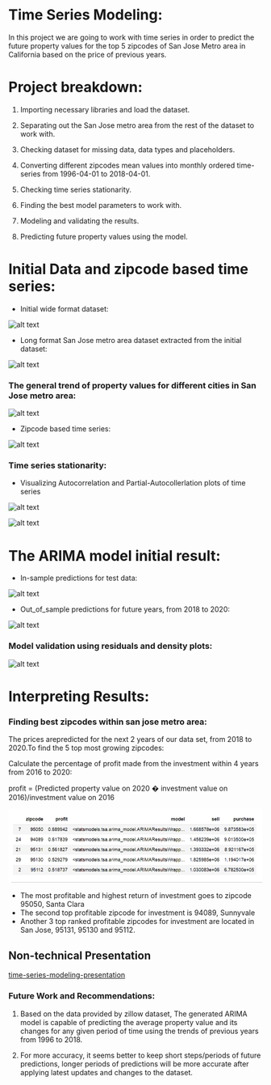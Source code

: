
# Time Series Modeling:

In this project we are going to work with time series in order to predict the future property values for the top 5 zipcodes of San Jose Metro area in California based on the price of previous years.


# Project breakdown:

1. Importing necessary libraries and load the dataset.

2. Separating out the San Jose metro area from the rest of the dataset to work with.

3. Checking dataset for missing data, data types and placeholders.

4. Converting different zipcodes mean values into monthly ordered time-series from 1996-04-01 to 2018-04-01.

5. Checking time series stationarity.

6. Finding the best model parameters to work with.

7. Modeling and validating the results.

8. Predicting future property values using the model.



# Initial Data and zipcode based time series:

* Initial wide format dataset:

![alt text](https://github.com/FarnazG/project004/blob/master/images/df-head.png)


* Long format San Jose metro area dataset extracted from the initial dataset:

![alt text](https://github.com/FarnazG/project004/blob/master/images/san-jose-metro-df.png)



### The general trend of property values for different cities in San Jose metro area:

![alt text](https://github.com/FarnazG/project004/blob/master/images/general-trend-property-value.png)


* Zipcode based time series:

![alt text](https://github.com/FarnazG/project004/blob/master/images/zip-timeseries.png)



### Time series stationarity:

* Visualizing Autocorrelation and Partial-Autocollerlation plots of time series

![alt text](https://github.com/FarnazG/project004/blob/master/images/autocorrelation.png)

![alt text](https://github.com/FarnazG/project004/blob/master/images/partial_autocorrelation.png)



# The ARIMA model initial result:

* In-sample predictions for test data:

![alt text](https://github.com/FarnazG/project004/blob/master/images/in-sample-predictions.png)


* Out_of_sample predictions for future years, from 2018 to 2020: 

![alt text](https://github.com/FarnazG/project004/blob/master/images/out-of-sample-predictions.png)



### Model validation using residuals and density plots:

![alt text](https://github.com/FarnazG/project004/blob/master/images/model-validation.png)



# Interpreting Results:

### Finding best zipcodes within san jose metro area:

The prices arepredicted for the next 2 years of our data set, from 2018 to 2020.To find the 5 top most growing zipcodes:

Calculate the percentage of profit made from the investment within 4 years from 2016 to 2020:

profit = (Predicted property value on 2020 � investment value on 2016)/investment value on 2016

![alt text](https://github.com/FarnazG/dsc-mod-4-project-v2-1-online-ds-ft-120919/blob/master/images/Five_top_zipcode.png)

* The most profitable and highest return of investment goes to zipcode 95050, Santa Clara
* The second top profitable zipcode for investment is 94089, Sunnyvale
* Another 3 top ranked profitable zipcodes for investment are located in San Jose, 95131, 95130 and 95112.



## Non-technical Presentation

[time-series-modeling-presentation](https://github.com/FarnazG/project004/blob/master/time-series-modeling-presentation.pdf)



### Future Work and Recommendations:

1. Based on the data provided by zillow dataset, The generated ARIMA model is capable of predicting the average property value and its changes for any given period of time using the trends of previous years from 1996 to 2018.

2. For more accuracy, it seems better to keep short steps/periods of future predictions, longer periods of predictions will be more accurate after applying latest updates and changes to the dataset. 

